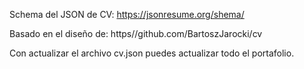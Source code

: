 Schema del JSON de CV:
https://jsonresume.org/shema/

Basado en el diseño de:
https//github.com/BartoszJarocki/cv

Con actualizar el archivo cv.json puedes actualizar todo el portafolio.
